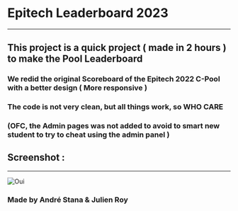 # Epitech Leaderboard 2023

---

## This project is a quick project ( made in 2 hours ) to make the Pool Leaderboard
### We redid the original Scoreboard of the Epitech 2022 C-Pool with a better design ( More responsive )
### The code is not very clean, but all things work, so WHO CARE
### (OFC, the Admin pages was not added to avoid to smart new student to try to cheat using the admin panel )

## Screenshot : 

---
![Oui](https://github.com/Derkino/Epitech-2023-Pool-Leaderboard/assets/142783965/2f5b8fc7-cb57-4e15-8a99-1fc75ba97823)

### Made by André Stana & Julien Roy
